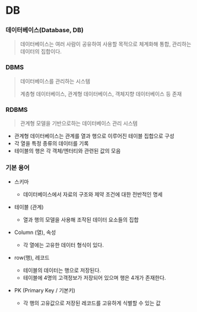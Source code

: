 # DB



### 데이터베이스(Database, DB)

> 데이터베이스는 여러 사람이 공유하여 사용할 목적으로 체계화해 통합, 관리하는 데이터의 집합이다.



### DBMS

> 데이터베이스를 관리하는 시스템
>
> 계층형 데이터베이스, 관계형 데이터베이스, 객체지향 데이터베이스 등 존재





### RDBMS

> 관계형 모델을 기반으로하는 데이터베이스 관리 시스템

- 관계형 데이터베이스는 관계를 열과 행으로 이루어진 테이블 집합으로 구성
- 각 열을 특정 종류의 데이터를 기록
- 테이블의 행은 각 객체/엔터티와 관련된 값의 모음





### 기본 용어

- 스키마
  - 데이터베이스에서 자료의 구조와 제약 조건에 대한 전반적인 명세



- 테이블 (관계)
  - 열과 행의 모델을 사용해 조작된 데이터 요소들의 집합



- Column (열), 속성
  - 각 열에는 고유한 데이터 형식이 있다.



- row(행), 레코드
  - 테이블의 데이터는 행으로 저장된다.
  - 테이블에 4명의 고객정보가 저장되어 있으며 행은 4개가 존재한다.



- PK (Primary Key / 기본키)
  - 각 행의 고유값으로 저장된 레코드를 고유하게 식별할 수 있는 값